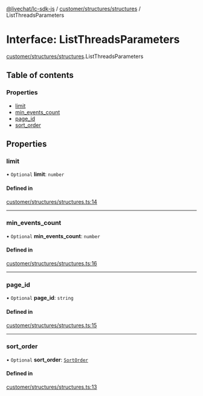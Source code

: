 [@livechat/lc-sdk-js](../README.md) / [customer/structures/structures](../modules/customer_structures_structures.md) / ListThreadsParameters

# Interface: ListThreadsParameters

[customer/structures/structures](../modules/customer_structures_structures.md).ListThreadsParameters

## Table of contents

### Properties

- [limit](customer_structures_structures.ListThreadsParameters.md#limit)
- [min\_events\_count](customer_structures_structures.ListThreadsParameters.md#min_events_count)
- [page\_id](customer_structures_structures.ListThreadsParameters.md#page_id)
- [sort\_order](customer_structures_structures.ListThreadsParameters.md#sort_order)

## Properties

### limit

• `Optional` **limit**: `number`

#### Defined in

[customer/structures/structures.ts:14](https://github.com/livechat/lc-sdk-js/blob/c7b3817/src/customer/structures/structures.ts#L14)

___

### min\_events\_count

• `Optional` **min\_events\_count**: `number`

#### Defined in

[customer/structures/structures.ts:16](https://github.com/livechat/lc-sdk-js/blob/c7b3817/src/customer/structures/structures.ts#L16)

___

### page\_id

• `Optional` **page\_id**: `string`

#### Defined in

[customer/structures/structures.ts:15](https://github.com/livechat/lc-sdk-js/blob/c7b3817/src/customer/structures/structures.ts#L15)

___

### sort\_order

• `Optional` **sort\_order**: [`SortOrder`](../enums/customer_structures_structures.SortOrder.md)

#### Defined in

[customer/structures/structures.ts:13](https://github.com/livechat/lc-sdk-js/blob/c7b3817/src/customer/structures/structures.ts#L13)
